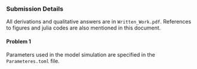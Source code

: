 ### Submission Details

All derivations and qualitative answers are in ``Written_Work.pdf``. References to figures and julia codes are also mentioned in this document.

#### Problem 1



Parameters used in the model simulation are specified in the ``Parameteres.toml`` file.
